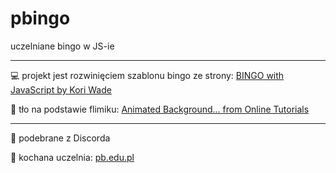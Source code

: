 # pbingo
uczelniane bingo w JS-ie
___

💻 projekt jest rozwinięciem szablonu bingo ze strony: [BINGO with JavaScript by Kori Wade](https://codepen.io/koriwade/pen/BoOqGM)

🎨 tło na podstawie flimiku: [Animated Background... from Online Tutorials](https://www.youtube.com/watch?v=LTMNdqsFh9M)

___

👶 podebrane z Discorda 

🥰 kochana uczelnia: [pb.edu.pl](https://pb.edu.pl/)
